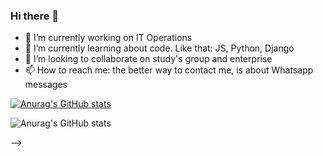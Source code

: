 ### Hi there 👋



- 🔭 I’m currently working on IT Operations
- 🌱 I’m currently learning about code. Like that: JS, Python, Django
- 👯 I’m looking to collaborate on study's group and enterprise
- 📫 How to reach me: the better way to contact me, is about Whatsapp messages

[![Anurag's GitHub stats](https://github-readme-stats.vercel.app/api?username=borbabeats)](https://github.com/borbabeats/github-readme-stats)

![Anurag's GitHub stats](https://github-readme-stats.vercel.app/api?username=borbabeats&show_icons=true&theme=nord)


-->
